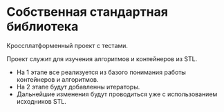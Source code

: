 # Собственная стандартная библиотека

Кроссплатформенный проект с тестами.

Проект служит для изучения алгоритмов и контейнеров из STL.  
- На 1 этапе все реализуется из базого понимания работы контейнеров и алгоритмов.  
- На 2 этапе будут добавленны итераторы.  
- Дальнейшие изменения будут проводиться уже с использованием исходников STL. 